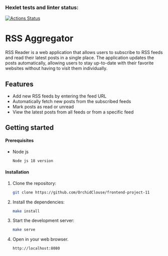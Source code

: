 ### Hexlet tests and linter status:

[![Actions Status](https://github.com/OrchidClouse/frontend-project-11/workflows/hexlet-check/badge.svg)](https://github.com/OrchidClouse/frontend-project-11/actions)


# RSS Aggregator

RSS Reader is a web application that allows users to subscribe to RSS feeds and read their latest posts in a single place. The application updates the posts automatically, allowing users to stay up-to-date with their favorite websites without having to visit them individually.

## Features

- Add new RSS feeds by entering the feed URL
- Automatically fetch new posts from the subscribed feeds
- Mark posts as read or unread
- View the latest posts from all feeds or from a specific feed

## Getting started

#### Prerequisites

* Node js 
  ```sh 
  Node js 18 version
  ```
#### Installation

1. Clone the repository:
   ```sh
   git clone https://github.com/OrchidClouse/frontend-project-11
2. Install the dependencies:
   ```sh
   make install
3. Start the development server:
     ```sh
    make serve
4. Open in your web browser.
     ```sh
    http://localhost:8080